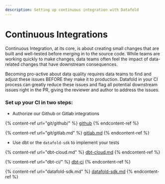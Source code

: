 ```yaml
---
description: Setting up continuous integration with Datafold
---
```


# Continuous Integrations

Continuous Integration, at its core, is about creating small changes that are built and well-tested before merging in to the source code. While teams are working quickly to make changes, data teams often feel the impact of data-related changes that have downstream consequences.&#x20;

Becoming pro-active about data quality requires data teams to find and adjust these issues BEFORE they make it to production. Datafold in your CI process can greatly reduce these issues and flag all potential downstream issues right in the PR, giving the reviewer and author to address the issues.&#x20;

### Set up your CI in two steps:

* Authorize our Github or Gitlab integrations

{% content-ref url="git/github/" %}
[github](git/github/)
{% endcontent-ref %}

{% content-ref url="git/gitlab.md" %}
[gitlab.md](git/gitlab.md)
{% endcontent-ref %}

* Use dbt or the `datafold-sdk` to implement your tests

{% content-ref url="dbt-cloud.md" %}
[dbt-cloud.md](dbt-cloud.md)
{% endcontent-ref %}

{% content-ref url="dbt-ci/" %}
[dbt-ci](dbt-ci/)
{% endcontent-ref %}

{% content-ref url="datafold-sdk.md" %}
[datafold-sdk.md](datafold-sdk.md)
{% endcontent-ref %}
